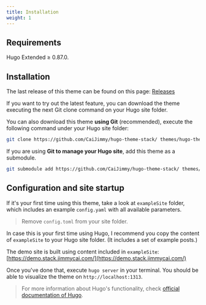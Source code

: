 ```yaml
---
title: Installation
weight: 1
---
```


## Requirements

Hugo Extended ≥ 0.87.0.

## Installation

The last release of this theme can be found on this page: [Releases](https://github.com/CaiJimmy/hugo-theme-stack/releases)

If you want to try out the latest feature, you can download the theme executing the next Git clone command on your Hugo site folder.

You can also download this theme **using Git** \(recommended\), execute the following command under your Hugo site folder:

```bash
git clone https://github.com/CaiJimmy/hugo-theme-stack/ themes/hugo-theme-stack
```

If you are using **Git to manage your Hugo site**, add this theme as a submodule.

```sh
git submodule add https://github.com/CaiJimmy/hugo-theme-stack/ themes/hugo-theme-stack
```

## Configuration and site startup

If it's your first time using this theme, take a look at `exampleSite` folder, which includes an example `config.yaml` with all available parameters.

> Remove `config.toml` from your site folder.

In case this is your first time using Hugo, I recommend you copy the content of `exampleSite` to your Hugo site folder. (It includes a set of example posts.)

The demo site is built using content included in `exampleSite`: [https://demo.stack.jimmycai.com/](https://demo.stack.jimmycai.com/)

Once you've done that, execute `hugo server` in your terminal. You should be able to visualize the theme on `http://localhost:1313`.

> For more information about Hugo's functionality, check [official documentation of Hugo](https://gohugo.io/documentation/).
